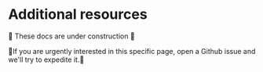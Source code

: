 # Additional resources

🚧 These docs are under construction 🚧

👷If you are urgently interested in this specific page, open a Github issue and we'll try to expedite it.👷
